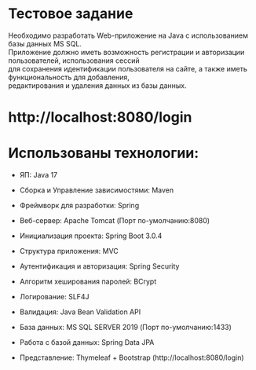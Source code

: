 # Тестовое задание

Необходимо разработать Web-приложение на Java с использованием базы данных MS SQL.  
Приложение должно иметь возможность регистрации и авторизации пользователей, использования сессий  
для сохранения идентификации пользователя на сайте, а также иметь функциональность для добавления,  
редактирования и удаления данных из базы данных. 

# http://localhost:8080/login

# Использованы технологии:

* ЯП: Java 17
* Сборка и Управление зависимостями: Maven
* Фреймворк для разработки: Spring
* Веб-сервер: Apache Tomcat (Порт по-умолчанию:8080)
* Инициализация проекта: Spring Boot 3.0.4 

* Структура приложения: MVC

* Аутентификация и авторизация: Spring Security
* Алгоритм хеширования паролей: BCrypt

* Логирование: SLF4J
* Валидация: Java Bean Validation API

* База данных: MS SQL SERVER 2019 (Порт по-умолчанию:1433) 
* Работа с базой данных: Spring Data JPA

* Представление:  Thymeleaf + Bootstrap (http://localhost:8080/login)
  

